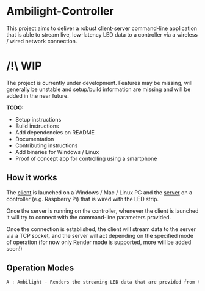 # Ambilight-Controller

This project aims to deliver a robust client-server command-line application that is able to stream live, low-latency LED data to a controller via a wireless / wired network connection.

# /!\ WIP

The project is currently under development. Features may be missing, will generally be unstable and setup/build information are missing and will be added in the near future.

**TODO:**
 - Setup instructions
 - Build instructions
 - Add dependencies on README
 - Documentation
 - Contributing instructions
 - Add binaries for Windows / Linux
 - Proof of concept app for controlling using a smartphone

## How it works

The <u>client</u> is launched on a Windows / Mac / Linux PC and the <u>server</u> on a controller (e.g. Raspberry Pi) that is wired with the LED strip.

Once the server is running on the controller, whenever the client is launched it will try to connect with the command-line parameters provided.

Once the connection is established, the client will stream data to the server via a TCP socket, and the server will act depending on the specified mode of operation (for now only Render mode is supported, more will be added soon!)

## Operation Modes

```txt
A : Ambilight - Renders the streaming LED data that are provided from the server.
```
